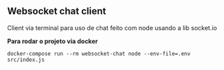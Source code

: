 ## Websocket chat client

Client via terminal para uso de chat feito com node usando a lib socket.io

**Para rodar o projeto via docker**

`docker-compose run --rm websocket-chat node --env-file=.env src/index.js`
